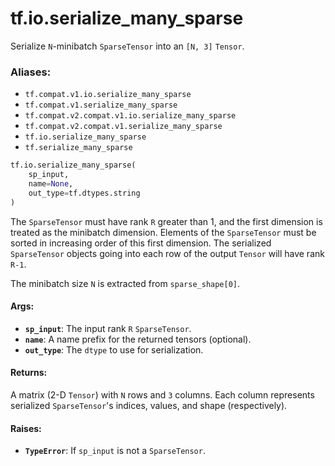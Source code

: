 <div itemscope itemtype="http://developers.google.com/ReferenceObject">
<meta itemprop="name" content="tf.io.serialize_many_sparse" />
<meta itemprop="path" content="Stable" />
</div>

# tf.io.serialize_many_sparse

Serialize `N`-minibatch `SparseTensor` into an `[N, 3]` `Tensor`.

### Aliases:

* `tf.compat.v1.io.serialize_many_sparse`
* `tf.compat.v1.serialize_many_sparse`
* `tf.compat.v2.compat.v1.io.serialize_many_sparse`
* `tf.compat.v2.compat.v1.serialize_many_sparse`
* `tf.io.serialize_many_sparse`
* `tf.serialize_many_sparse`

``` python
tf.io.serialize_many_sparse(
    sp_input,
    name=None,
    out_type=tf.dtypes.string
)
```

<!-- Placeholder for "Used in" -->

The `SparseTensor` must have rank `R` greater than 1, and the first dimension
is treated as the minibatch dimension.  Elements of the `SparseTensor`
must be sorted in increasing order of this first dimension.  The serialized
`SparseTensor` objects going into each row of the output `Tensor` will have
rank `R-1`.

The minibatch size `N` is extracted from `sparse_shape[0]`.

#### Args:


* <b>`sp_input`</b>: The input rank `R` `SparseTensor`.
* <b>`name`</b>: A name prefix for the returned tensors (optional).
* <b>`out_type`</b>: The `dtype` to use for serialization.


#### Returns:

A matrix (2-D `Tensor`) with `N` rows and `3` columns. Each column
represents serialized `SparseTensor`'s indices, values, and shape
(respectively).



#### Raises:


* <b>`TypeError`</b>: If `sp_input` is not a `SparseTensor`.